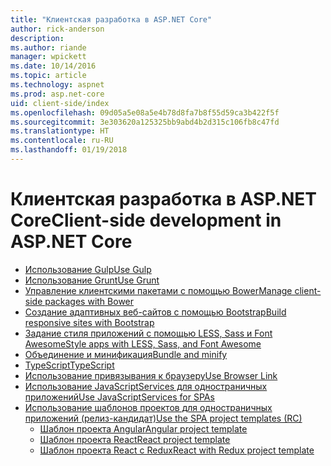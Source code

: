 ```yaml
---
title: "Клиентская разработка в ASP.NET Core"
author: rick-anderson
description: 
ms.author: riande
manager: wpickett
ms.date: 10/14/2016
ms.topic: article
ms.technology: aspnet
ms.prod: asp.net-core
uid: client-side/index
ms.openlocfilehash: 09d05a5e08a5e4b78d8fa7b8f55d59ca3b422f5f
ms.sourcegitcommit: 3e303620a125325bb9abd4b2d315c106fb8c47fd
ms.translationtype: HT
ms.contentlocale: ru-RU
ms.lasthandoff: 01/19/2018
---
```

# <a name="client-side-development-in-aspnet-core"></a><span data-ttu-id="575e0-102">Клиентская разработка в ASP.NET Core</span><span class="sxs-lookup"><span data-stu-id="575e0-102">Client-side development in ASP.NET Core</span></span>

- [<span data-ttu-id="575e0-103">Использование Gulp</span><span class="sxs-lookup"><span data-stu-id="575e0-103">Use Gulp</span></span>](xref:client-side/using-gulp)
- [<span data-ttu-id="575e0-104">Использование Grunt</span><span class="sxs-lookup"><span data-stu-id="575e0-104">Use Grunt</span></span>](xref:client-side/using-grunt)
- [<span data-ttu-id="575e0-105">Управление клиентскими пакетами с помощью Bower</span><span class="sxs-lookup"><span data-stu-id="575e0-105">Manage client-side packages with Bower</span></span>](xref:client-side/bower)
- [<span data-ttu-id="575e0-106">Создание адаптивных веб-сайтов с помощью Bootstrap</span><span class="sxs-lookup"><span data-stu-id="575e0-106">Build responsive sites with Bootstrap</span></span>](xref:client-side/bootstrap)
- [<span data-ttu-id="575e0-107">Задание стиля приложений с помощью LESS, Sass и Font Awesome</span><span class="sxs-lookup"><span data-stu-id="575e0-107">Style apps with LESS, Sass, and Font Awesome</span></span>](xref:client-side/less-sass-fa)
- [<span data-ttu-id="575e0-108">Объединение и минификация</span><span class="sxs-lookup"><span data-stu-id="575e0-108">Bundle and minify</span></span>](xref:client-side/bundling-and-minification)
- [<span data-ttu-id="575e0-109">TypeScript</span><span class="sxs-lookup"><span data-stu-id="575e0-109">TypeScript</span></span>](https://www.typescriptlang.org/docs/handbook/asp-net-core.html)
- [<span data-ttu-id="575e0-110">Использование привязывания к браузеру</span><span class="sxs-lookup"><span data-stu-id="575e0-110">Use Browser Link</span></span>](xref:client-side/using-browserlink)
- [<span data-ttu-id="575e0-111">Использование JavaScriptServices для одностраничных приложений</span><span class="sxs-lookup"><span data-stu-id="575e0-111">Use JavaScriptServices for SPAs</span></span>](xref:client-side/spa-services)
- [<span data-ttu-id="575e0-112">Использование шаблонов проектов для одностраничных приложений (релиз-кандидат)</span><span class="sxs-lookup"><span data-stu-id="575e0-112">Use the SPA project templates (RC)</span></span>](xref:spa/index)
    - [<span data-ttu-id="575e0-113">Шаблон проекта Angular</span><span class="sxs-lookup"><span data-stu-id="575e0-113">Angular project template</span></span>](xref:spa/angular)
    - [<span data-ttu-id="575e0-114">Шаблон проекта React</span><span class="sxs-lookup"><span data-stu-id="575e0-114">React project template</span></span>](xref:spa/react)
    - [<span data-ttu-id="575e0-115">Шаблон проекта React с Redux</span><span class="sxs-lookup"><span data-stu-id="575e0-115">React with Redux project template</span></span>](xref:spa/react-with-redux)
